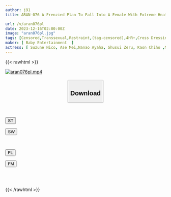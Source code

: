 ```yaml
---
author: j91
title: ARAN-076 A Frenzied Plan To Fall Into A Female With Extreme Heat. An Even More Indecent Male Daughter. A Compilation Of Erect Dicks And Melancholy Assholes!

url: /v/aran076pl
date: 2023-12-16T02:00:00Z
image: "aran076pl.jpg"
tags: [Censored,Transsexual,Restraint,(tag-censored),4HR+,Cross Dressing	 ]
maker: [ Baby Entertainment  ]
actress: [ Suzune Nico, Ase Mei,Nanao Ayaha, Shusui Zeru, Kaon Chiho ,Mujou Eve ,Komori Ritsu  ]
---
```



{{< rawhtml >}}

<div class="video" data-videoid="Q0pZg7jg9wuyQp">
    <a href="javascript:;">
        <img src="/v/aran076pl/aran076pl.jpg" width="WIDTH" height="HEIGHT" alt="aran076pl.mp4" loading="lazy">
    </a>
</div>

<script type="text/javascript" src="https://j91.asia/asset/on-demand-st.js"></script>

<br>
  <link rel="stylesheet" href="https://j91.asia/asset/bs5.css">
  
  <center>
  <button class="btn btn-primary" type="button" data-bs-toggle="collapse" data-bs-target=".multi-collapse" aria-expanded="false" aria-controls="multiCollapseExample1 multiCollapseExample2"><h2>Download</h2></button></center>
</p>
<div class="row">
  <div class="col">
    <div class="collapse multi-collapse" id="multiCollapseExample1">
      <div class="card card-body">
	      	      <br>
<div class="buttons">  
<p><a href="https://streamtape.to/v/Q0pZg7jg9wuyQp" target="_blank"><button class="btn-hover color-3"><i class="fa fa-download"></i> ST</button></a></p>
<p><a href="https://flaswish.com/f2cfo35v35nk" target="_blank"><button class="btn-hover color-2"><i class="fa fa-download"></i> SW</button></a></p></div>
    </div>
  </div>
</div>
  <div class="col">
    <div class="collapse multi-collapse" id="multiCollapseExample2">
      <div class="card card-body">
	      <br>
<div class="buttons">
<p><a href="https://filelions.site/f/q00aihykf91m" target="_blank"><button class="btn-hover color-9"><i class="fa fa-download"></i> FL</button></a></p>
<p><a href="https://filemoon.sx/d/3n0gyxfuihw6" target="_blank"><button class="btn-hover color-8"><i class="fa fa-download"></i> FM</button></a></p></div>
<br><br>
      </div>
    </div>
  </div>
</div>

{{< /rawhtml >}}